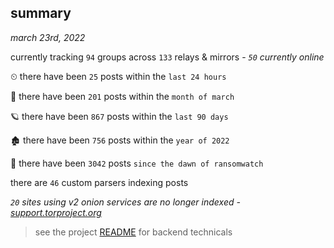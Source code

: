 
## summary
_march 23rd, 2022_

currently tracking `94` groups across `133` relays & mirrors - _`50` currently online_

⏲ there have been `25` posts within the `last 24 hours`

🦈 there have been `201` posts within the `month of march`

🪐 there have been `867` posts within the `last 90 days`

🏚 there have been `756` posts within the `year of 2022`

🦕 there have been `3042` posts `since the dawn of ransomwatch`

there are `46` custom parsers indexing posts

_`20` sites using v2 onion services are no longer indexed - [support.torproject.org](https://support.torproject.org/onionservices/v2-deprecation/)_

> see the project [README](https://github.com/thetanz/ransomwatch#ransomwatch--) for backend technicals
